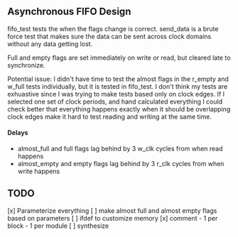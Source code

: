 ## Asynchronous FIFO Design

fifo_test tests the when the flags change is correct. send_data is a brute
force test that makes sure the data can be sent across clock domains
without any data getting lost.

Full and empty flags are set immediately on write or read, but cleared
late to synchronize. 

Potential issue:
I didn't have time to test the almost flags in the r_empty and w_full
tests individually, but it is tested in fifo_test.
I don't think my tests are exhuastive since I was trying to make tests
based only on clock edges. If I selected one set of clock periods, and
hand calculated everything I could check better that everything happens
exactly when it should be overlapping clock edges make it hard to
test reading and writing at the same time.

#### Delays

- almost_full and full flags lag behind by 3 w_clk cycles from when read happens
- almost_empty and empty flags lag behind by 3 r_clk cycles from when write happens


## TODO
[x] Parameterize everything
[ ] make almost full and almost empty flags based on parameters
[ ] ifdef to customize memory
[x] comment
    - 1 per block
    - 1 per module
[ ] synthesize